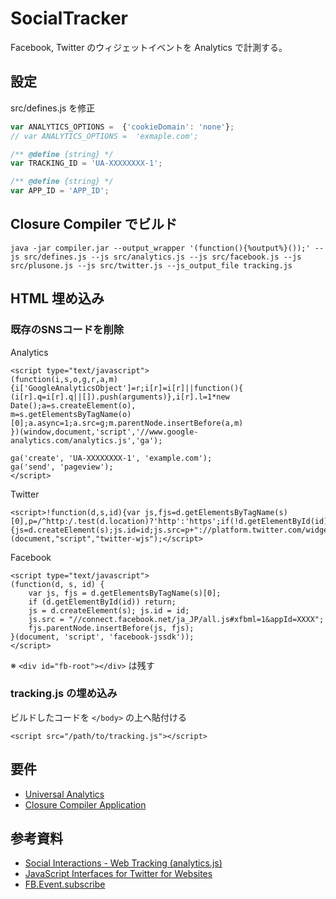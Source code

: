 # SocialTracker

Facebook, Twitter のウィジェットイベントを Analytics で計測する。

## 設定

src/defines.js を修正

```js
var ANALYTICS_OPTIONS =  {'cookieDomain': 'none'};
// var ANALYTICS_OPTIONS =  'exmaple.com';

/** @define {string} */
var TRACKING_ID = 'UA-XXXXXXXX-1';

/** @define {string} */
var APP_ID = 'APP_ID';
```

## Closure Compiler でビルド

```shell
java -jar compiler.jar --output_wrapper '(function(){%output%}());' --js src/defines.js --js src/analytics.js --js src/facebook.js --js src/plusone.js --js src/twitter.js --js_output_file tracking.js
```

## HTML 埋め込み

### 既存のSNSコードを削除

Analytics

```
<script type="text/javascript">
(function(i,s,o,g,r,a,m){i['GoogleAnalyticsObject']=r;i[r]=i[r]||function(){
(i[r].q=i[r].q||[]).push(arguments)},i[r].l=1*new Date();a=s.createElement(o),
m=s.getElementsByTagName(o)[0];a.async=1;a.src=g;m.parentNode.insertBefore(a,m)
})(window,document,'script','//www.google-analytics.com/analytics.js','ga');

ga('create', 'UA-XXXXXXXX-1', 'example.com');
ga('send', 'pageview');
</script>
```

Twitter

```
<script>!function(d,s,id){var js,fjs=d.getElementsByTagName(s)[0],p=/^http:/.test(d.location)?'http':'https';if(!d.getElementById(id)){js=d.createElement(s);js.id=id;js.src=p+"://platform.twitter.com/widgets.js";fjs.parentNode.insertBefore(js,fjs);}}(document,"script","twitter-wjs");</script>
```

Facebook

```
<script type="text/javascript">
(function(d, s, id) {
    var js, fjs = d.getElementsByTagName(s)[0];
    if (d.getElementById(id)) return;
    js = d.createElement(s); js.id = id;
    js.src = "//connect.facebook.net/ja_JP/all.js#xfbml=1&appId=XXXX";
    fjs.parentNode.insertBefore(js, fjs);
}(document, 'script', 'facebook-jssdk'));
</script>
```

※ `<div id="fb-root"></div>` は残す

### tracking.js の埋め込み

ビルドしたコードを `</body>` の上へ貼付ける

```
<script src="/path/to/tracking.js"></script>
```

## 要件

- [Universal Analytics](https://developers.google.com/analytics/devguides/collection/analyticsjs/)
- [Closure Compiler Application](https://developers.google.com/closure/compiler/docs/gettingstarted_app?hl=ja)


## 参考資料

- [Social Interactions - Web Tracking (analytics.js)](https://developers.google.com/analytics/devguides/collection/analyticsjs/social-interactions)
- [JavaScript Interfaces for Twitter for Websites](https://dev.twitter.com/docs/intents/events)
- [FB.Event.subscribe](https://developers.facebook.com/docs/reference/javascript/FB.Event.subscribe/)
